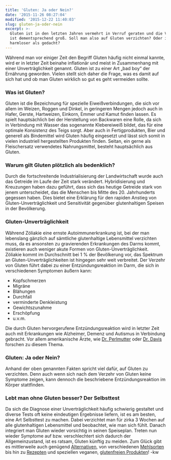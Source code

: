 ```yaml
---
title: 'Gluten: Ja oder Nein?'
date: '2015-11-26 08:27:04'
modified: '2015-12-22 11:40:03'
slug: gluten-ja-oder-nein
excerpt: >-
  Gluten ist in den letzten Jahren vermehrt in Verruf geraten und die Verwirrung
  ist dementsprechend groß. Soll man also auf Gluten verzichten? Oder ist es
  harmloser als gedacht?
---
```


Während man vor einiger Zeit den Begriff Gluten häufig nicht einmal kannte, wird er in letzter Zeit beinahe inflationär und meist in Zusammenhang mit einer Unverträglichkeit genannt. Gluten ist zu einer Art „bad boy“ der Ernährung geworden. Vielen stellt sich daher die Frage, was es damit auf sich hat und ob man Gluten wirklich so gut es geht vermeiden sollte.

### Was ist Gluten?

Gluten ist die Bezeichnung für spezielle Eiweißverbindungen, die sich vor allem im Weizen, Roggen und Dinkel, in geringeren Mengen jedoch auch in Hafer, Gerste, Hartweizen, Einkorn, Emmer und Kamut finden lassen. Es spielt hauptsächlich bei der Herstellung von Backwaren eine Rolle, da sich in Verbindung mit Wasser das sogenannte Klebereiweiß bildet, das für eine optimale Konsistenz des Teigs sorgt. Aber auch in Fertigprodukten, Bier und generell als Bindemittel wird Gluten häufig eingesetzt und lässt sich somit in vielen industriell hergestellten Produkten finden. Seitan, ein gerne als Fleischersatz verwendetes Nahrungsmittel, besteht hauptsächlich aus Gluten.

### Warum gilt Gluten plötzlich als bedenklich?

Durch die fortschreitende Industrialisierung der Landwirtschaft wurde auch das Getreide im Laufe der Zeit stark verändert. Hybridisierung und Kreuzungen haben dazu geführt, dass sich das heutige Getreide stark von jenem unterscheidet, das die Menschen bis Mitte des 20. Jahrhunderts gegessen haben. Dies bietet eine Erklärung für den rapiden Anstieg von Gluten-Unverträglichkeit und Sensitivität gegenüber glutenhaltigen Speisen in der Bevölkerung.

### Gluten-Unverträglichkeit

Während Zöliakie eine ernste Autoimmunerkrankung ist, bei der man lebenslang gänzlich auf sämtliche glutenhaltige Lebensmittel verzichten muss, da es ansonsten zu gravierenden Erkrankungen des Darms kommt, existieren auch weniger akute Formen von Gluten-Unverträglichkeit. Zöliakie kommt im Durchschnitt bei 1 % der Bevölkerung vor, das Spektrum an Gluten-Unverträglichkeiten ist hingegen sehr weit verbreitet. Der Verzehr von Gluten führt dabei zu einer Entzündungsreaktion im Darm, die sich in verschiedenen Symptomen äußern kann:

*   Kopfschmerzen
*   Migräne
*   Blähungen
*   Durchfall
*   verminderte Denkleistung
*   Gewichtszunahme
*   Erschöpfung
*   u.v.m.

Die durch Gluten hervorgerufene Entzündungsreaktion wird in letzter Zeit auch mit Erkrankungen wie Alzheimer, Demenz und Autismus in Verbindung gebracht. Vor allem amerikanische Ärzte, wie [Dr. Perlmutter](http://www.drperlmutter.com/) oder [Dr. Davis](http://www.wheatbellyblog.com/) forschen zu diesem Thema.

### Gluten: Ja oder Nein?

Anhand der oben genannten Fakten spricht viel dafür, auf Gluten zu verzichten. Denn auch wenn sich nach dem Verzehr von Gluten keine Symptome zeigen, kann dennoch die beschriebene Entzündungsreaktion im Körper stattfinden.

### Lebt man ohne Gluten besser? Der Selbsttest

Da sich die Diagnose einer Unverträglichkeit häufig schwierig gestaltet und diverse Tests oft keine eindeutigen Ergebnisse liefern, ist es am besten, eine Art Selbsttest zu machen. Dabei verzichtet man für zirka 3 Wochen auf alle glutenhaltigen Lebensmittel und beobachtet, wie man sich fühlt. Danach integriert man Gluten wieder vorsichtig in seinen Speiseplan. Treten nun wieder Symptome auf bzw. verschlechtert sich dadurch der Allgemeinzustand, ist es ratsam, Gluten künftig zu meiden. Zum Glück gibt es mittlerweile auch genügend [Alternativen](https://www.veganblatt.com/glutenfrei-vegan), von verschiedenen [Mehlsorten](https://www.veganblatt.com/mehl-alternativen) bis hin zu [Rezepten](https://www.veganblatt.com/rezepte) und speziellen veganen, [glutenfreien Produkten](https://www.veganblatt.com/vegan-glutenfreie-produkte)! -kw
